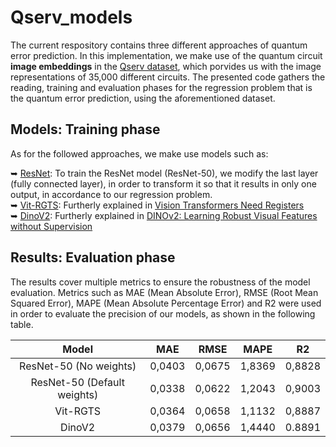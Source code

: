 # Qserv_models

The current respository contains three different approaches of quantum error prediction. In this implementation, we make use of the quantum circuit **image embeddings** in the [Qserv dataset](https://github.com/Jongarde/Qserv_dataset), which porvides us with the image representations of 35,000 different circuits. The presented code gathers the reading, training and evaluation phases for the regression problem that is the quantum error prediction, using the aforementioned dataset.

## Models: Training phase

As for the followed approaches, we make use models such as:

➥ [ResNet](https://github.com/pytorch/vision/blob/main/torchvision/models/resnet.py): To train the ResNet model (ResNet-50), we modify the last layer (fully connected layer), in order to transform it so that it results in only one output, in accordance to our regression problem.  
➥ [Vit-RGTS](https://github.com/kyegomez/Vit-RGTS): Furtherly explained in [Vision Transformers Need Registers](https://arxiv.org/abs/2309.16588)  
➥ [DinoV2](https://github.com/facebookresearch/dinov2): Furtherly explained in [DINOv2: Learning Robust Visual Features without Supervision](https://arxiv.org/abs/2304.07193)

## Results: Evaluation phase

The results cover multiple metrics to ensure the robustness of the model evaluation. Metrics such as MAE (Mean Absolute Error), RMSE (Root Mean Squared Error), MAPE (Mean Absolute Percentage Error) and R2 were used in order to evaluate the precision of our models, as shown in the following table.

|            Model            |   MAE  |  RMSE  |  MAPE  |   R2   |
|:---------------------------:|:------:|:------:|:------:|:------:|
| ResNet-50 (No weights)      | 0,0403 | 0,0675 | 1,8369 | 0,8828 |
| ResNet-50 (Default weights) | 0,0338 | 0,0622 | 1,2043 | 0,9003 |
| Vit-RGTS                    | 0,0364 | 0,0658 | 1,1132 | 0,8887 |
| DinoV2                      | 0,0379 | 0,0656 | 1,4440 | 0.8891 |
